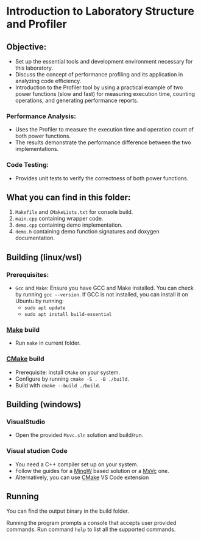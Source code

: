 # Introduction to Laboratory Structure and Profiler

## Objective:

- Set up the essential tools and development environment necessary for this laboratory.
- Discuss the concept of performance profiling and its application in analyzing code efficiency.
- Introduction to the Profiler tool by using a practical example of two power functions (slow and fast) for measuring execution time, counting operations, and generating performance reports.

### Performance Analysis:

- Uses the Profiler to measure the execution time and operation count of both power functions.
- The results demonstrate the performance difference between the two implementations.

### Code Testing:

- Provides unit tests to verify the correctness of both power functions.

## What you can find in this folder:
1. `Makefile` and `CMakeLists.txt` for console build.
2. `main.cpp` containing wrapper code.
3. `demo.cpp` containing demo implementation.
4. `demo.h` containing demo function signatures and doxygen documentation.

## Building (linux/wsl)

### Prerequisites:
- `Gcc` and `Make`: Ensure you have GCC and Make installed. You can check by running `gcc --version`. If GCC is not installed, you can install it on Ubuntu by running:
    - `sudo apt update`
    - `sudo apt install build-essential`

### [Make](https://www.gnu.org/software/make/) build

* Run `make` in current folder.

### [CMake](https://cmake.org/) build

* Prerequisite: install `CMake` on your system.
* Configure by running `cmake -S . -B ./build`.
* Build with `cmake --build ./build`.

## Building (windows)

### VisualStudio
- Open the provided `Msvc.sln` solution and build/run.

### Visual studion Code
- You need a C++ compiler set up on your system.
- Follow the guides for a [MingW](https://code.visualstudio.com/docs/cpp/config-mingw) based solution or a [MsVc](https://code.visualstudio.com/docs/cpp/config-msvc) one.
- Alternatively, you can use [CMake](https://code.visualstudio.com/docs/cpp/cmake-linux) VS Code extension

## Running
You can find the output binary in the build folder.

Running the program prompts a console that accepts user provided commands.
Run command `help` to list all the supported commands.